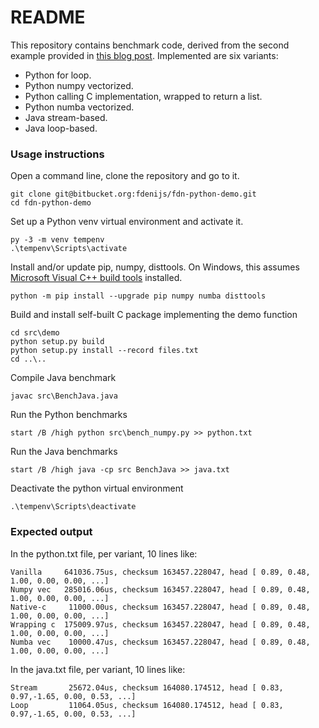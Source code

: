 # README #
This repository contains benchmark code, derived from the second example provided in [this blog post](https://www.experfy.com/blog/why-you-should-forget-loops-and-embrace-vectorization-for-data-science/). Implemented are six variants:

* Python for loop.
* Python numpy vectorized.
* Python calling C implementation, wrapped to return a list.
* Python numba vectorized.
* Java stream-based.
* Java loop-based.


### Usage instructions ###
Open a command line, clone the repository and go to it.

	git clone git@bitbucket.org:fdenijs/fdn-python-demo.git
	cd fdn-python-demo

Set up a Python venv virtual environment and activate it.

	py -3 -m venv tempenv
	.\tempenv\Scripts\activate

Install and/or update pip, numpy, disttools. On Windows, this assumes [Microsoft Visual C++ build tools](https://visualstudio.microsoft.com/visual-cpp-build-tools/) installed.

	python -m pip install --upgrade pip numpy numba disttools

Build and install self-built C package implementing the demo function

	cd src\demo
	python setup.py build
	python setup.py install --record files.txt
	cd ..\..

Compile Java benchmark

	javac src\BenchJava.java

Run the Python benchmarks

	start /B /high python src\bench_numpy.py >> python.txt

Run the Java benchmarks

	start /B /high java -cp src BenchJava >> java.txt

Deactivate the python virtual environment

	.\tempenv\Scripts\deactivate


### Expected output ###
In the python.txt file, per variant, 10 lines like:

	Vanilla     641036.75us, checksum 163457.228047, head [ 0.89, 0.48, 1.00, 0.00, 0.00, ...]
	Numpy vec   285016.06us, checksum 163457.228047, head [ 0.89, 0.48, 1.00, 0.00, 0.00, ...]
	Native-c     11000.00us, checksum 163457.228047, head [ 0.89, 0.48, 1.00, 0.00, 0.00, ...]
	Wrapping c  175009.97us, checksum 163457.228047, head [ 0.89, 0.48, 1.00, 0.00, 0.00, ...]
	Numba vec    10000.47us, checksum 163457.228047, head [ 0.89, 0.48, 1.00, 0.00, 0.00, ...]

In the java.txt file, per variant, 10 lines like:

	Stream       25672.04us, checksum 164080.174512, head [ 0.83, 0.97,-1.65, 0.00, 0.53, ...]
	Loop         11064.05us, checksum 164080.174512, head [ 0.83, 0.97,-1.65, 0.00, 0.53, ...]

